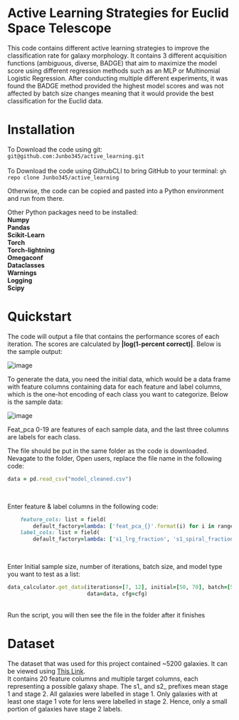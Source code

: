 # **Active Learning Strategies for Euclid Space Telescope**

This code contains different active learning strategies to improve the classification rate for galaxy morphology. It contains 3 different acquisition functions (ambiguous, diverse, BADGE) that aim to maximize the model score using different regression methods such as an MLP or Multinomial Logistic Regression. After conducting multiple different experiments, it was found the BADGE method provided the highest model scores and was not affected by batch size changes meaning that it would provide the best classification for the Euclid data. 

# Installation

To Download the code using git: ```git@github.com:Junbo345/active_learning.git``` <br/>
<br/>
To Download the code using GithubCLI to bring GitHub to your terminal: ```gh repo clone Junbo345/active_learning```
<br/>

Otherwise, the code can be copied and pasted into a Python environment and run from there. <br/>

Other Python packages need to be installed: 
<br/>
**Numpy** <br/>
**Pandas** <br/>
**Scikit-Learn** <br/>
**Torch** <br/>
**Torch-lightning** <br/>
**Omegaconf** <br/>
**Dataclasses** <br/>
**Warnings** <br/>
**Logging** <br/>
**Scipy** <br/>

# Quickstart
The code will output a file that contains the performance scores of each iteration. The scores are calculated by **|log(1-percent correct)|**. Below is the sample output: <br/>

![image](https://github.com/user-attachments/assets/29af6138-e814-4cbd-a672-e21a05b2d7b1) <br/>

To generate the data, you need the initial data, which would be a data frame with feature columns containing data for each feature and label columns, which is the one-hot encoding of each class you want to categorize. Below is the sample data: <br/>

![image](https://github.com/user-attachments/assets/93abb92c-6e2a-4e16-b279-d27c4d7cead1)

Feat_pca 0-19 are features of each sample data, and the last three columns are labels for each class. <br/>

The file should be put in the same folder as the code is downloaded. Nevagate to the folder, Open users, replace the file name in the following code: <br/>

```ruby
data = pd.read_csv("model_cleaned.csv")
```
<br/>

Enter feature & label columns in the following code: <br/>

```ruby
    feature_cols: list = field(
        default_factory=lambda: ['feat_pca_{}'.format(i) for i in range(20)])  # Feature column names
    label_cols: list = field(
        default_factory=lambda: ['s1_lrg_fraction', 's1_spiral_fraction', 'other'])  # Label column names
```
<br/>

Enter Initial sample size, number of iterations, batch size, and model type you want to test as a list: <br/>
```ruby
data_calculator.get_data(iterations=[7, 12], initial=[50, 70], batch=[500, 300], method=["pytorch_N", "pytorch_N"],
                         data=data, cfg=cfg)
```
<br/>
Run the script, you will then see the file in the folder after it finishes

# Dataset

The dataset that was used for this project contained ~5200 galaxies. It can be viewed using [This Link](https://docs.google.com/spreadsheets/d/1wNmAqCF6vYWlkeholPEZQDJ1QFmoZ13O5fW1kR5rBoo/edit?gid=1126909556#gid=1126909556). 
<br/> It contains 20 feature columns and multiple target columns, each representing a possible galaxy shape. The s1_ and s2_ prefixes mean stage 1 and stage 2. All galaxies were labelled in stage 1. Only galaxies with at least one stage 1 vote for lens were labelled in stage 2. Hence, only a small portion of galaxies have stage 2 labels.







